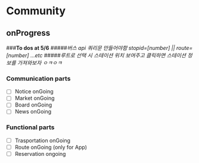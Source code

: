 # Community

## onProgress
###**To dos at 5/6**
#####_버스 api 쿼리문 만들어야함 stopid=[number] || route=[number] ...etc_
#####_루트로 선택 시 스테이션 위치 보여주고 클릭하면 스테이션 정보를 가져와보자 ㅇㅋㅇㅋ_


### Communication parts

- [ ] Notice onGoing
- [ ] Market onGoing
- [ ] Board onGoing
- [ ] News onGoing

### Functional parts

- [ ] Trasportation onGoing
- [ ] Route onGoing (only for App)
- [ ] Reservation ongoing